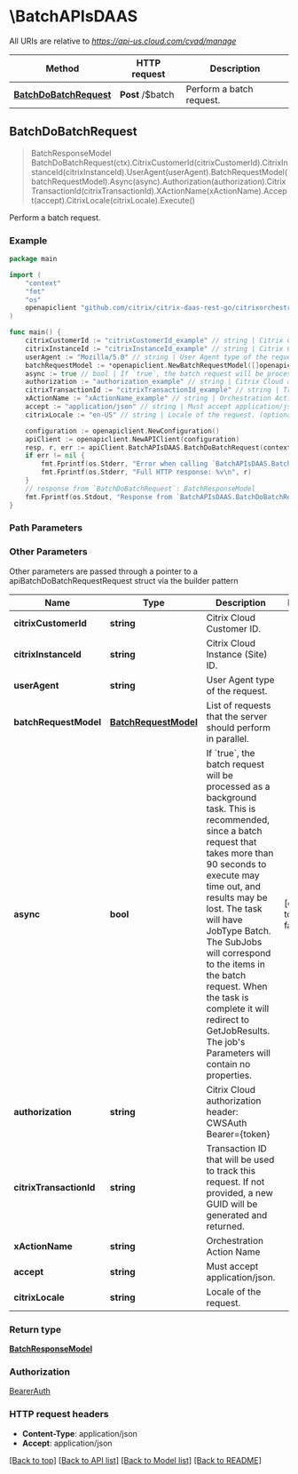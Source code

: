 # \BatchAPIsDAAS

All URIs are relative to *https://api-us.cloud.com/cvad/manage*

Method | HTTP request | Description
------------- | ------------- | -------------
[**BatchDoBatchRequest**](BatchAPIsDAAS.md#BatchDoBatchRequest) | **Post** /$batch | Perform a batch request.



## BatchDoBatchRequest

> BatchResponseModel BatchDoBatchRequest(ctx).CitrixCustomerId(citrixCustomerId).CitrixInstanceId(citrixInstanceId).UserAgent(userAgent).BatchRequestModel(batchRequestModel).Async(async).Authorization(authorization).CitrixTransactionId(citrixTransactionId).XActionName(xActionName).Accept(accept).CitrixLocale(citrixLocale).Execute()

Perform a batch request.



### Example

```go
package main

import (
    "context"
    "fmt"
    "os"
    openapiclient "github.com/citrix/citrix-daas-rest-go/citrixorchestration"
)

func main() {
    citrixCustomerId := "citrixCustomerId_example" // string | Citrix Cloud Customer ID.
    citrixInstanceId := "citrixInstanceId_example" // string | Citrix Cloud Instance (Site) ID.
    userAgent := "Mozilla/5.0" // string | User Agent type of the request.
    batchRequestModel := *openapiclient.NewBatchRequestModel([]openapiclient.BatchRequestItemModel{*openapiclient.NewBatchRequestItemModel("For example, 0", "For example, /techpreview/me")}) // BatchRequestModel | List of requests that the server should perform in parallel.
    async := true // bool | If `true`, the batch request will be processed as a background task. This is recommended, since a batch request that takes more than 90 seconds to execute may time out, and results may be lost. The task will have JobType Batch. The SubJobs will correspond to the items in the batch request. When the task is complete it will redirect to GetJobResults. The job's Parameters will contain no properties.              (optional) (default to false)
    authorization := "authorization_example" // string | Citrix Cloud authorization header: CWSAuth Bearer={token} (optional)
    citrixTransactionId := "citrixTransactionId_example" // string | Transaction ID that will be used to track this request. If not provided, a new GUID will be generated and returned. (optional)
    xActionName := "xActionName_example" // string | Orchestration Action Name (optional)
    accept := "application/json" // string | Must accept application/json. (optional)
    citrixLocale := "en-US" // string | Locale of the request. (optional)

    configuration := openapiclient.NewConfiguration()
    apiClient := openapiclient.NewAPIClient(configuration)
    resp, r, err := apiClient.BatchAPIsDAAS.BatchDoBatchRequest(context.Background()).CitrixCustomerId(citrixCustomerId).CitrixInstanceId(citrixInstanceId).UserAgent(userAgent).BatchRequestModel(batchRequestModel).Async(async).Authorization(authorization).CitrixTransactionId(citrixTransactionId).XActionName(xActionName).Accept(accept).CitrixLocale(citrixLocale).Execute()
    if err != nil {
        fmt.Fprintf(os.Stderr, "Error when calling `BatchAPIsDAAS.BatchDoBatchRequest``: %v\n", err)
        fmt.Fprintf(os.Stderr, "Full HTTP response: %v\n", r)
    }
    // response from `BatchDoBatchRequest`: BatchResponseModel
    fmt.Fprintf(os.Stdout, "Response from `BatchAPIsDAAS.BatchDoBatchRequest`: %v\n", resp)
}
```

### Path Parameters



### Other Parameters

Other parameters are passed through a pointer to a apiBatchDoBatchRequestRequest struct via the builder pattern


Name | Type | Description  | Notes
------------- | ------------- | ------------- | -------------
 **citrixCustomerId** | **string** | Citrix Cloud Customer ID. | 
 **citrixInstanceId** | **string** | Citrix Cloud Instance (Site) ID. | 
 **userAgent** | **string** | User Agent type of the request. | 
 **batchRequestModel** | [**BatchRequestModel**](BatchRequestModel.md) | List of requests that the server should perform in parallel. | 
 **async** | **bool** | If &#x60;true&#x60;, the batch request will be processed as a background task. This is recommended, since a batch request that takes more than 90 seconds to execute may time out, and results may be lost. The task will have JobType Batch. The SubJobs will correspond to the items in the batch request. When the task is complete it will redirect to GetJobResults. The job&#39;s Parameters will contain no properties.              | [default to false]
 **authorization** | **string** | Citrix Cloud authorization header: CWSAuth Bearer&#x3D;{token} | 
 **citrixTransactionId** | **string** | Transaction ID that will be used to track this request. If not provided, a new GUID will be generated and returned. | 
 **xActionName** | **string** | Orchestration Action Name | 
 **accept** | **string** | Must accept application/json. | 
 **citrixLocale** | **string** | Locale of the request. | 

### Return type

[**BatchResponseModel**](BatchResponseModel.md)

### Authorization

[BearerAuth](../README.md#BearerAuth)

### HTTP request headers

- **Content-Type**: application/json
- **Accept**: application/json

[[Back to top]](#) [[Back to API list]](../README.md#documentation-for-api-endpoints)
[[Back to Model list]](../README.md#documentation-for-models)
[[Back to README]](../README.md)

